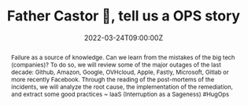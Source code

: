---
title: Father Castor 🐻, tell us a OPS story

event: Cloud Sud 2022
event_url: https://cloudsud.fr/

location: Online

summary: What can we learn from the latest IT incidents?
abstract: "Failure as a source of knowledge. Can we learn from the mistakes of the big tech (companies)?
To do so, we will review some of the major outages of the last decade: Github, Amazon, Google, OVHcloud, Apple, Fastly, Microsoft, Gitlab or more recently Facebook. Through the reading of the post-mortems of the incidents, we will analyze the root cause, the implementation of the remediation, and extract some good practices

~ IaaS (Interruption as a Sageness) #HugOps"

date: "2022-03-24T09:00:00Z"
date_end: "2022-03-24T18:00:00Z"
all_day: false

publishDate: "2022-03-02T00:00:00Z"

authors: [David Aparicio]
tags: [Cloud, SRE]

featured: false

image:
  caption: 'Image credit: [**Cloud Sud 2022**](https://cloudsud.fr/)'
  focal_point: Right

url_code: ""
url_pdf: ""
url_slides: ""
url_video: ""

slides: ""
projects: []
---